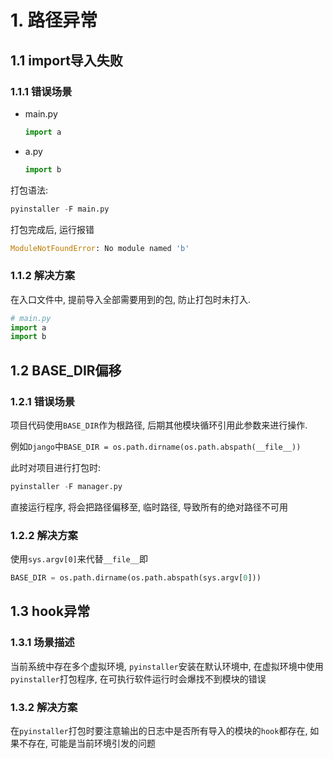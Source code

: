 # 1. 路径异常

## 1.1 import导入失败

### 1.1.1 错误场景

* main.py

  ```python
  import a
  ```

* a.py

  ```python
  import b
  ```

打包语法:

```python
pyinstaller -F main.py
```

打包完成后, 运行报错

```python
ModuleNotFoundError: No module named 'b'
```

### 1.1.2 解决方案

在入口文件中, 提前导入全部需要用到的包, 防止打包时未打入.

```python
# main.py
import a
import b
```

## 1.2 BASE_DIR偏移

### 1.2.1 错误场景

项目代码使用`BASE_DIR`作为根路径, 后期其他模块循环引用此参数来进行操作.

例如`Django`中`BASE_DIR = os.path.dirname(os.path.abspath(__file__))`

此时对项目进行打包时:

```python
pyinstaller -F manager.py
```

直接运行程序, 将会把路径偏移至, 临时路径, 导致所有的绝对路径不可用

### 1.2.2 解决方案

使用`sys.argv[0]`来代替`__file__`即

```python
BASE_DIR = os.path.dirname(os.path.abspath(sys.argv[0]))
```



## 1.3 hook异常

### 1.3.1 场景描述

当前系统中存在多个虚拟环境, `pyinstaller`安装在默认环境中, 在虚拟环境中使用`pyinstaller`打包程序, 在可执行软件运行时会爆找不到模块的错误 

### 1.3.2 解决方案

在`pyinstaller`打包时要注意输出的日志中是否所有导入的模块的`hook`都存在, 如果不存在, 可能是当前环境引发的问题

